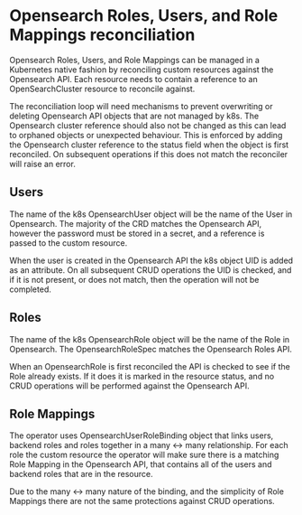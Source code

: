 # Opensearch Roles, Users, and Role Mappings reconciliation
Opensearch Roles, Users, and Role Mappings can be managed in a Kubernetes native fashion by reconciling custom resources against the Opensearch API.  Each resource needs to contain a reference to an OpenSearchCluster resource to reconcile against.

The reconciliation loop will need mechanisms to prevent overwriting or deleting Opensearch API objects that are not managed by k8s.  The Opensearch cluster reference should also not be changed as this can lead to orphaned objects or unexpected behaviour.  This is enforced by adding the Opensearch cluster reference to the status field when the object is first reconciled.  On subsequent operations if this does not match the reconciler will raise an error.

## Users
The name of the k8s OpensearchUser object will be the name of the User in Opensearch.  The majority of the CRD matches the Opensearch API, however the password must be stored in a secret, and a reference is passed to the custom resource.

When the user is created in the Opensearch API the k8s object UID is added as an attribute.  On all subsequent CRUD operations the UID is checked, and if it is not present, or does not match, then the operation will not be completed.

## Roles
The name of the k8s OpensearchRole object will be the name of the Role in Opensearch.  The OpensearchRoleSpec matches the Opensearch Roles API.

When an OpensearchRole is first reconciled the API is checked to see if the Role already exists.  If it does it is marked in the resource status, and no CRUD operations will be performed against the Opensearch API.


## Role Mappings
The operator uses OpensearchUserRoleBinding object that links users, backend roles and roles together in a many <-> many relationship.  For each role the custom resource the operator will make sure there is a matching Role Mapping in the Opensearch API, that contains all of the users and backend roles that are in the resource.

Due to the many <-> many nature of the binding, and the simplicity of Role Mappings there are not the same protections against CRUD operations.